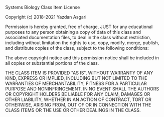 Systems Biology Class Item License

Copyright (c) 2018-2021 Yazdan Asgari

Permission is hereby granted, free of charge, JUST for any educational purposes to any person obtaining a copy of data of this class and associated documentation files, 
to deal in the class without restriction, including without limitation the rights to use, copy, modify, merge, publish, and distribute copies of the class, 
subject to the following conditions:

The above copyright notice and this permission notice shall be included in all
copies or substantial portions of the class.

THE CLASS ITEM IS PROVIDED "AS IS", WITHOUT WARRANTY OF ANY KIND, EXPRESS OR
IMPLIED, INCLUDING BUT NOT LIMITED TO THE WARRANTIES OF MERCHANTABILITY,
FITNESS FOR A PARTICULAR PURPOSE AND NONINFRINGEMENT. IN NO EVENT SHALL THE
AUTHORS OR COPYRIGHT HOLDERS BE LIABLE FOR ANY CLAIM, DAMAGES OR OTHER
LIABILITY, WHETHER IN AN ACTION OF CONTRACT, TORT OR OTHERWISE, ARISING FROM,
OUT OF OR IN CONNECTION WITH THE CLASS ITEMS OR THE USE OR OTHER DEALINGS IN THE
CLASS.
